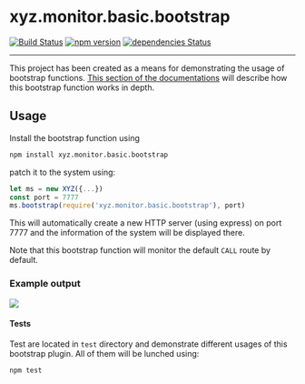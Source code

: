 # xyz.monitor.basic.bootstrap

[![Build Status](https://travis-ci.org/node-xyz/xyz.monitor.basic.bootstrap.svg?branch=master)](https://travis-ci.org/node-xyz/xyz.monitor.basic.bootstrap) 
[![npm version](https://badge.fury.io/js/xyz.monitor.basic.bootstrap.svg)](https://badge.fury.io/js/xyz.monitor.basic.bootstrap)
[![dependencies Status](https://david-dm.org/node-xyz/xyz.monitor.basic.bootstrap/status.svg)](https://david-dm.org/node-xyz/xyz.monitor.basic.bootstrap)

---
This project has been created as a means for demonstrating the usage of bootstrap functions. [This section of the documentations](https://node-xyz.github.io/documentations/advance/bootstrap-functions/) will describe how this bootstrap function works in depth.

## Usage

Install the bootstrap function using

```bash
npm install xyz.monitor.basic.bootstrap
```

patch it to the system using:

```javascript
let ms = new XYZ({...})
const port = 7777
ms.bootstrap(require('xyz.monitor.basic.bootstrap'), port)
```

This will automatically create a new HTTP server (using express) on port 7777 and the information of the system will be displayed there.

Note that this bootstrap function will monitor the default `CALL` route by default.

### Example output

![](https://node-xyz.github.io/assets/img/monitor.example.png)


#### Tests

Test are located in `test` directory and demonstrate different usages of this bootstrap plugin. All of them will be lunched using:

```
npm test
```
